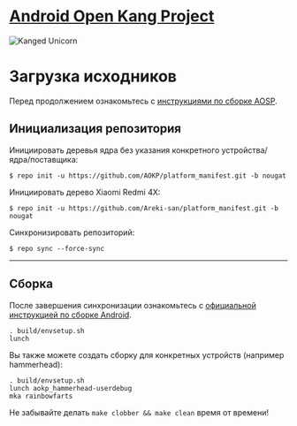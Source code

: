 [Android Open Kang Project](http://aokp.co)
====================================

![Kanged Unicorn](http://aokp.co/images/cms-images/106.png)

Загрузка исходников
===================

Перед продолжением ознакомьтесь с [инструкциями по сборке AOSP](http://source.android.com/source/index.html).

Инициализация репозитория
-----------------------

Инициировать деревья ядра без указания конкретного устройства/ядра/поставщика:

    $ repo init -u https://github.com/AOKP/platform_manifest.git -b nougat
    
Инициировать дерево Xiaomi Redmi 4X:

    $ repo init -u https://github.com/Areki-san/platform_manifest.git -b nougat

Синхронизировать репозиторий:

    $ repo sync --force-sync

***

Сборка
--------

После завершения синхронизации ознакомьтесь с [официальной инструкцией по сборке Android](http://s.android.com/source/building.html).

    . build/envsetup.sh
    lunch

Вы также можете создать сборку для конкретных устройств (например hammerhead):

    . build/envsetup.sh
    lunch aokp_hammerhead-userdebug
    mka rainbowfarts

Не забывайте делать `make clobber && make clean` время от времени!
